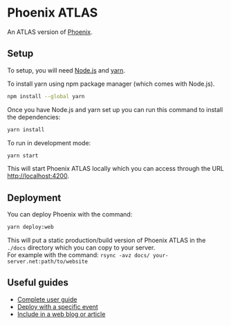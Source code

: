 # Phoenix ATLAS

An ATLAS version of [Phoenix](https://github.com/hsf/phoenix).

## Setup

To setup, you will need [Node.js](https://nodejs.org/en/download/) and [yarn](https://classic.yarnpkg.com/en/docs/install/).

To install yarn using npm package manager (which comes with Node.js).

```sh
npm install --global yarn
```

Once you have Node.js and yarn set up you can run this command to install the dependencies:

```sh
yarn install
```

To run in development mode:

```sh
yarn start
```

This will start Phoenix ATLAS locally which you can access through the URL [http://localhost:4200](http://localhost:4200).

## Deployment

You can deploy Phoenix with the command:

```sh
yarn deploy:web
```

This will put a static production/build version of Phoenix ATLAS in the `./docs` directory which you can copy to your server.\
For example with the command: `rsync -avz docs/ your-server.net:path/to/website`

## Useful guides

* [Complete user guide](https://github.com/HSF/phoenix/blob/master/guides/users.md)
* [Deploy with a specific event](./guides/deploy-specific-event.md)
* [Include in a web blog or article](./guides/phoenix-iframe.md)
